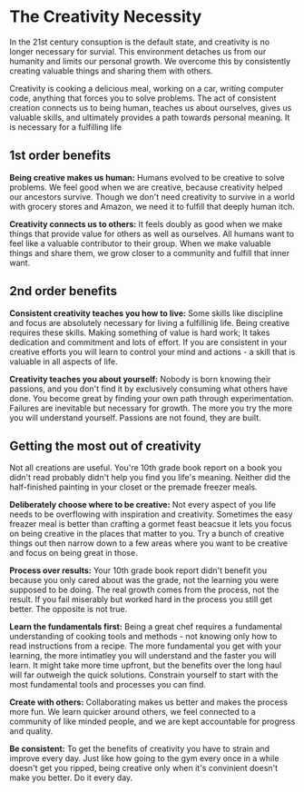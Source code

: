 The Creativity Necessity
========================




In the 21st century consuption is the default state, and creativity is no longer necessary for survial. 
This environment detaches us from our humanity and limits our personal growth.
We overcome this by consistently creating valuable things and sharing them with others.

Creativity is cooking a delicious meal, working on a car, writing computer code, anything that forces you to solve problems.
The act of consistent creation connects us to being human, teaches us about ourselves, gives us valuable skills, and ultimately provides a path towards personal meaning.
It is necessary for a fulfilling life

## 1st order benefits 

**Being creative makes us human:**
Humans evolved to be creative to solve problems. 
We feel good when we are creative, because creativity helped our ancestors survive.
Though we don't need creativity to survive in a world with grocery stores and Amazon, we need it to fulfill that deeply human itch.


**Creativity connects us to others:**
It feels doubly as good when we make things that provide value for others as well as ourselves.
All humans want to feel like a valuable contributor to their group.
When we make valuable things and share them, we grow closer to a community and fulfill that inner want.

## 2nd order benefits

**Consistent creativity teaches you how to live:**
Some skills like discipline and focus are absolutely necessary for living a fulfillinig life. 
Being creative requires these skills. 
Making something of value is hard work;
It takes dedication and commitment and lots of effort.
If you are consistent in your creative efforts you will learn to control your mind and actions - a skill that is valuable in all aspects of life.

**Creativity teaches you about yourself:**
Nobody is born knowing their passions, and you don't find it by exclusively consuming what others have done. 
You become great by finding your own path through experimentation. 
Failures are inevitable but necessary for growth.
The more you try the more you will understand yourself. 
Passions are not found, they are built.

## Getting the most out of creativity

Not all creations are useful.
You're 10th grade book report on a book you didn't read probably didn't help you find you life's meaning.
Neither did the half-finished painting in your closet or the premade freezer meals.

**Deliberately choose where to be creative:**
Not every aspect of you life needs to be overflowing with inspiration and creativity.
Sometimes the easy freazer meal is better than crafting a gormet feast beacsue it lets you focus on being creative in the places that matter to you.
Try a bunch of creative things out then narrow down to a few areas where you want to be creative and focus on being great in those.

**Process over results:**
Your 10th grade book report didn't benefit you because you only cared about was the grade, not the learning you were supposed to be doing.
The real growth comes from the process, not the result.
If you fail miserably but worked hard in the process you still get better.
The opposite is not true.

**Learn the fundamentals first:**
Being a great chef requires a fundamental understanding of cooking tools and methods - not knowing only how to read instructions from a recipe. 
The more fundamental you get with your learning, the more intimatley you will understand and the faster you will learn. 
It might take more time upfront, but the benefits over the long haul will far outweigh the quick solutions. 
Constrain yourself to start with the most fundamental tools and processes you can find.

**Create with others:**
Collaborating makes us better and makes the process more fun. 
We learn quicker around others, we feel connected to a community of like minded people, and we are kept accountable for progress and quality.

**Be consistent:**
To get the benefits of creativity you have to strain and improve every day. 
Just like how going to the gym every once in a while doesn't get you ripped, being creative only when it's convinient doesn't make you better. 
Do it every day.
